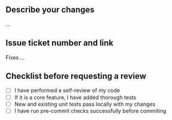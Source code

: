 ## Describe your changes

...

## Issue ticket number and link

Fixes ...

## Checklist before requesting a review
- [ ] I have performed a self-review of my code
- [ ] If it is a core feature, I have added thorough tests
- [ ] New and existing unit tests pass locally with my changes
- [ ] I have run pre-commit checks successfully before commiting
